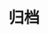 ---
title: "归档"
layout: "archives"
slug: "archives"
menu:
    main:
        weight: 2
        params:
            icon: archives
---